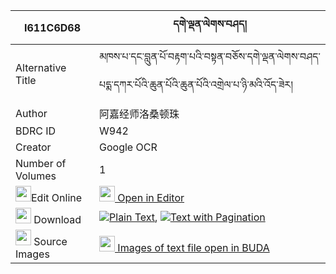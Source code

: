 |I611C6D68|དགེ་ལྡན་ལེགས་བཤད། 
| --- | --- 
|Alternative Title |མཁས་པ་དང་བླུན་པོ་བརྟག་པའི་བསྟན་བཅོས་དགེ་ལྡན་ལེགས་བཤད་པདྨ་དཀར་པོའི་ཆུན་པོའི་ཆུན་པོའི་འགྲེལ་པ་ཉི་མའི་འོད་ཟེར།
|Author| 阿嘉经师洛桑顿珠
|BDRC ID | W942
|Creator | Google OCR
|Number of Volumes| 1
|<img width="25" src="https://img.icons8.com/color/25/000000/edit-property.png">Edit Online| [<img width="25" src="https://avatars.githubusercontent.com/u/45091458?s=200&v=4"> Open in Editor](http://editor.openpecha.org/I611C6D68)
|<img width="25" src="https://img.icons8.com/fluent/48/000000/download-2.png"/>  Download | [![](https://img.icons8.com/color/20/000000/txt.png)Plain Text](https://github.com/Openpecha/I611C6D68/releases/download/v1/ge_den_lekshe_plain_I611C6D68.zip), [![](https://img.icons8.com/color/20/000000/txt.png)Text with Pagination](https://github.com/Openpecha/I611C6D68/releases/download/v1/ge_den_lekshe_pages_I611C6D68.zip)
|<img width="25" src="https://img.icons8.com/plasticine/100/000000/pictures-folder.png"/>  Source Images | [<img width="25" src="https://library.bdrc.io/icons/BUDA-small.svg"> Images of text file open in BUDA](https://library.bdrc.io/show/bdr:W942)